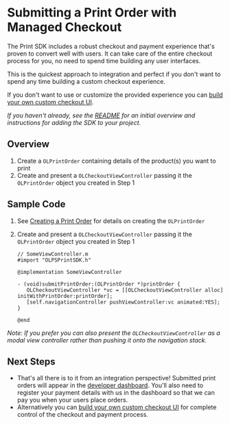 Submitting a Print Order with Managed Checkout
==============

The Print SDK includes a robust checkout and payment experience that's proven to convert well with users. It can take care of the entire checkout process for you, no need to spend time building any user interfaces. 

This is the quickest approach to integration and perfect if you don't want to spend any time building a custom checkout experience.

If you don't want to use or customize the provided experience you can [build your own custom checkout UI](../README.md#).

_If you haven't already, see the [README](../README.md#Custom-Checkout) for an initial overview and instructions for adding the SDK to your project._


Overview
--------
1. Create a `OLPrintOrder` containing details of the product(s) you want to print
2. Create and present a `OLCheckoutViewController` passing it the `OLPrintOrder` object you created in Step 1

Sample Code
-----------
1. See [Creating a Print Order](create_print_order.md) for details on creating the `OLPrintOrder`
2. Create and present a `OLCheckoutViewController` passing it the `OLPrintOrder` object you created in Step 1

     ```obj-c
    // SomeViewController.m
    #import "OLPSPrintSDK.h"

    @implementation SomeViewController

    - (void)submitPrintOrder:(OLPrintOrder *)printOrder {
        OLCheckoutViewController *vc = [[OLCheckoutViewController alloc] initWithPrintOrder:printOrder];
        [self.navigationController pushViewController:vc animated:YES];
    }
    
    @end
    ```
*Note: If you prefer you can also present the `OLCheckoutViewController` as a modal view controller rather than pushing it onto the navigation stack.*

Next Steps
----------

- That's all there is to it from an integration perspective! Submitted print orders will appear in the [developer dashboard](https://www.kite.ly/). You'll also need to register your payment details with us in the dashboard so that we can pay you when your users place orders.
- Alternatively you can [build your own custom checkout UI](../README.md#) for complete control of the checkout and payment process.